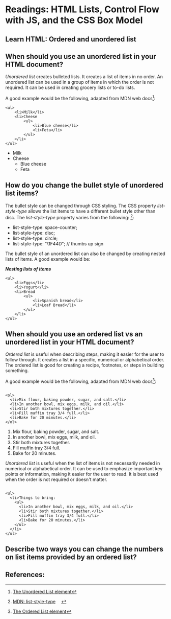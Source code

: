 # Readings: HTML Lists, Control Flow with JS, and the CSS Box Model

## Learn HTML: Ordered and unordered list

## When should you use an unordered list in your HTML document?

*Unordered list* creates bulleted lists. It creates a list of items in no order. An unordered list can be used in a group of items in which the order is not required. It can be used in creating grocery lists or to-do lists. 

A good example would be the following, adapted from MDN web docs[^2]:

``` 
<ul>
    <li>Milk</li>
    <li>Cheese
        <ul>
            <li>Blue cheese</li>
            <li>Feta</li>
        </ul>
    </li>
</ul>

```

- Milk
- Cheese
  - Blue cheese
  - Feta
  


## How do you change the bullet style of unordered list items?

The bullet style can be changed through CSS styling. The CSS property *list-style-type* allows the list items to have a different bullet style other than disc. The *list-style-type* property varies from the following: [^3]:

- list-style-type: space-counter;
- list-style-type: disc;
- list-style-type: circle;
- list-style-type: "\1F44D"; // thumbs up sign

The bullet style of an unordered list can also be changed by creating nested lists of items. A good example would be:

***Nesting lists of items***

```
<ul>
    <li>Eggs</li>
    <li>Yogurt</li>
    <li>Bread
        <ul>
            <li>Spanish bread</li>
            <li>Loaf Bread</li>
        </ul>
    </li>
</ul>
```


## When should you use an ordered list vs an unordered list in your HTML document?

*Ordered list* is useful when describing steps, making it easier for the user to follow through. It creates a list in a specific, numerical or alphabetical order. The ordered list is good for creating a recipe, footnotes, or steps in building something. 

A good example would be the following, adapted from MDN web docs[^1]:

``` 

<ol>
  <li>Mix flour, baking powder, sugar, and salt.</li>
  <li>In another bowl, mix eggs, milk, and oil.</li>
  <li>Stir both mixtures together.</li>
  <li>Fill muffin tray 3/4 full.</li>
  <li>Bake for 20 minutes.</li>
</ol>

```

1. Mix flour, baking powder, sugar, and salt.
2. In another bowl, mix eggs, milk, and oil.
3. Stir both mixtures together.
4. Fill muffin tray 3/4 full.
5. Bake for 20 minutes.


*Unordered list* is useful when the list of items is not necessarily needed in numerical or alphabetical order. It can be used to emphasize important key points or information, making it easier for the user to read. It is best used when the order is not required or doesn't matter.

``` 

<ul>
  <li>Things to bring:
    <ul>
      <li>In another bowl, mix eggs, milk, and oil.</li>
      <li>Stir both mixtures together.</li>
      <li>Fill muffin tray 3/4 full.</li>
      <li>Bake for 20 minutes.</li>
    </ul>
  </li>
</ul>

```


## Describe two ways you can change the numbers on list items provided by an ordered list?



## References:

[^1]: [The Ordered List element](https://developer.mozilla.org/en-US/docs/Web/HTML/Element/ol)
[^2]: [The Unordered List element](https://developer.mozilla.org/en-US/docs/Web/HTML/Element/ul)
[^3]: [MDN: list-style-type](https://developer.mozilla.org/en-US/docs/Web/CSS/list-style-type)
 
